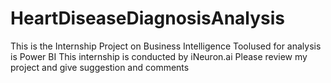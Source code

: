 # HeartDiseaseDiagnosisAnalysis
This is the Internship Project on Business Intelligence
Toolused for analysis is Power BI
This internship is conducted by iNeuron.ai
Please review my project and give suggestion and comments 
